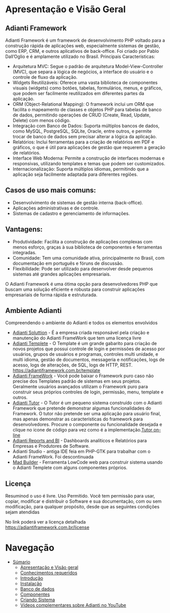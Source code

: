 # Apresentação e Visão Geral

## Adianti Framework
Adianti Framework é um framework de desenvolvimento PHP voltado para a construção rápida de aplicações web, especialmente sistemas de gestão, como ERP, CRM, e outros aplicativos de back-office. Foi criado por Pablo Dall’Oglio e é amplamente utilizado no Brasil.
Principais Características:
* Arquitetura MVC: Segue o padrão de arquitetura Model-View-Controller (MVC), que separa a lógica de negócios, a interface do usuário e o controle de fluxo da aplicação.
* Widgets Reutilizáveis: Oferece uma vasta biblioteca de componentes visuais (widgets) como botões, tabelas, formulários, menus, e gráficos, que podem ser facilmente reutilizados em diferentes partes da aplicação.
* ORM (Object-Relational Mapping): O framework inclui um ORM que facilita o mapeamento de classes e objetos PHP para tabelas de banco de dados, permitindo operações de CRUD (Create, Read, Update, Delete) com menos código.
* Integração com Banco de Dados: Suporta múltiplos bancos de dados, como MySQL, PostgreSQL, SQLite, Oracle, entre outros, e permite trocar de banco de dados sem precisar alterar a lógica da aplicação.
* Relatórios: Inclui ferramentas para a criação de relatórios em PDF e gráficos, o que é útil para aplicações de gestão que requerem a geração de relatórios.
* Interface Web Moderna: Permite a construção de interfaces modernas e responsivas, utilizando templates e temas que podem ser customizados.
* Internacionalização: Suporta múltiplos idiomas, permitindo que a aplicação seja facilmente adaptada para diferentes regiões.

## Casos de uso mais comuns:
* Desenvolvimento de sistemas de gestão interna (back-office).
* Aplicações administrativas e de controle.
* Sistemas de cadastro e gerenciamento de informações.

## Vantagens:
* Produtividade: Facilita a construção de aplicações complexas com menos esforço, graças à sua biblioteca de componentes e ferramentas integradas.
* Comunidade: Tem uma comunidade ativa, principalmente no Brasil, com documentação em português e fóruns de discussão.
* Flexibilidade: Pode ser utilizado para desenvolver desde pequenos sistemas até grandes aplicações empresariais.

O Adianti Framework é uma ótima opção para desenvolvedores PHP que buscam uma solução eficiente e robusta para construir aplicações empresariais de forma rápida e estruturada.

## Ambiente Adianti

Compreendendo o ambiente do Adianti e todos os elementos envolvidos

* [Adianti Soluttion](https://www.adianti.com.br/) - É a empresa criada responsável pela criação e manutenção do Adianti FrameWork que tem uma licença livre 
* [Adianti Templete](https://adiantiframework.com.br/template)  - O Template é um grande gabarito para criação de novos projetos que possui controle de login e permissões de acesso por usuários, grupos de usuários e programas, controles multi unidade, e multi idioma, gestão de documentos, messageria e notificações, logs de acesso, logs de alterações, de SQL, logs de HTTP, REST. https://adiantiframework.com.br/template
* [Adianti FrameWork](https://adiantiframework.com.br/) - Você pode baixar o Framework puro caso não precise dos Templates padrão de sistemas em seus projetos. Geralmente usuários avançados utilizam o Framework puro para construir seus próprios controles de login, permissão, menu, template e outros.
* [Adianti Tutor](https://adiantiframework.com.br/tutor) - O Tutor é um pequeno sistema construído com o Adianti Framework que pretende demonstrar algumas funcionalidades do Framework. O tutor não pretende ser uma aplicação para usuário final, mas apenas demonstrar as características do framework para desenvolvedores. Procure o componente ou funcionalidade desejada e clique no icone de código para vez como é a implementação.[Tutor on-line](https://framework.adianti.me/tutor/)
* [Adianti Reports and BI](https://www.adiantireports.com.br/) - Dashboards analíticos e Relatórios para Empresas e Produtores de Software.
* Adianti Studio - antiga IDE feia em PHP-GTK para trabalhar com o Adianti FrameWork. Foi descontinuada
* [Mad Builder](https://www.madbuilder.com.br) - Ferramenta LowCode web para construir sistema usando o Adianti Templete com alguns componentes próprios.


## Licença 

Resuminod o uso é livre. Uso Permitido. Você tem permissão para usar, copiar, modificar e distribuir o Software e sua documentação, com ou sem modificação, para qualquer propósito, desde que as seguintes condições sejam atendidas

No link poderá ver a licença detalhada
https://adiantiframework.com.br/license


# Navegação
* [Súmario](../README.md)
    * [Apresentação e Visão geral](apresentacao.md)
    * [Conhecimentos requeridos](conhecimento_requerido.md)
    * [Introdução](introducao.md)
    * [Instalação](instalacao.md)
    * [Banco de dados](banco_model.md)
    * [Componentes](componentes.md)
    * [Criando Sistema](criando_sistema.md)
    * [Vídeos complementares sobre Adianti no YouTube](videos_youtube.md)
